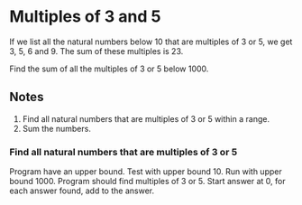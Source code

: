 # Multiples of 3 and 5
If we list all the natural numbers below 10 that are multiples of 3 or 5, we get 3, 5, 6 and 9. The sum of these multiples is 23.

Find the sum of all the multiples of 3 or 5 below 1000.

## Notes

1. Find all natural numbers that are multiples of 3 or 5 within a range.
2. Sum the numbers. 

### Find all natural numbers that are multiples of 3 or 5

Program have an upper bound. Test with upper bound 10. Run with upper bound 1000. 
Program should find multiples of 3 or 5. 
Start answer at 0, for each answer found, add to the answer. 
